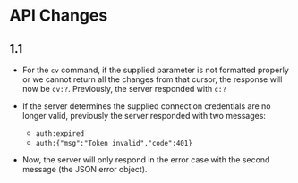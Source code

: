 # API Changes

## 1.1

- For the `cv` command, if the supplied parameter is not formatted properly or we cannot return all the changes from that cursor, the response will now be `cv:?`. Previously, the server responded with `c:?`

- If the server determines the supplied connection credentials are no longer valid, previously the server responded with two messages:
    -   `auth:expired`
    -   `auth:{"msg":"Token invalid","code":401}`
-  Now, the server will only respond in the error case with the second message (the JSON error object).

